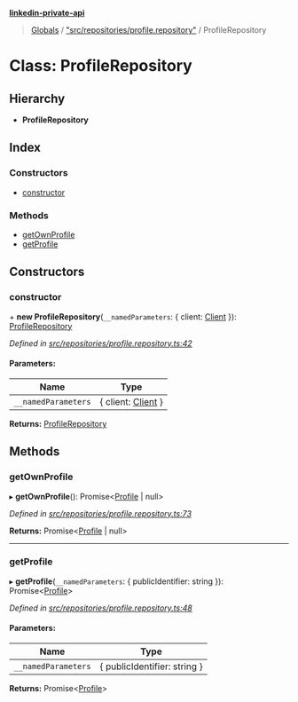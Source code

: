 **[linkedin-private-api](../README.md)**

> [Globals](../globals.md) / ["src/repositories/profile.repository"](../modules/_src_repositories_profile_repository_.md) / ProfileRepository

# Class: ProfileRepository

## Hierarchy

* **ProfileRepository**

## Index

### Constructors

* [constructor](_src_repositories_profile_repository_.profilerepository.md#constructor)

### Methods

* [getOwnProfile](_src_repositories_profile_repository_.profilerepository.md#getownprofile)
* [getProfile](_src_repositories_profile_repository_.profilerepository.md#getprofile)

## Constructors

### constructor

\+ **new ProfileRepository**(`__namedParameters`: { client: [Client](_src_core_client_.client.md)  }): [ProfileRepository](_src_repositories_profile_repository_.profilerepository.md)

*Defined in [src/repositories/profile.repository.ts:42](https://github.com/dmitriy-qua/linkedin-private-api/blob/0548fcd/src/repositories/profile.repository.ts#L42)*

#### Parameters:

Name | Type |
------ | ------ |
`__namedParameters` | { client: [Client](_src_core_client_.client.md)  } |

**Returns:** [ProfileRepository](_src_repositories_profile_repository_.profilerepository.md)

## Methods

### getOwnProfile

▸ **getOwnProfile**(): Promise<[Profile](../interfaces/_src_entities_profile_entity_.profile.md) \| null\>

*Defined in [src/repositories/profile.repository.ts:73](https://github.com/dmitriy-qua/linkedin-private-api/blob/0548fcd/src/repositories/profile.repository.ts#L73)*

**Returns:** Promise<[Profile](../interfaces/_src_entities_profile_entity_.profile.md) \| null\>

___

### getProfile

▸ **getProfile**(`__namedParameters`: { publicIdentifier: string  }): Promise<[Profile](../interfaces/_src_entities_profile_entity_.profile.md)\>

*Defined in [src/repositories/profile.repository.ts:48](https://github.com/dmitriy-qua/linkedin-private-api/blob/0548fcd/src/repositories/profile.repository.ts#L48)*

#### Parameters:

Name | Type |
------ | ------ |
`__namedParameters` | { publicIdentifier: string  } |

**Returns:** Promise<[Profile](../interfaces/_src_entities_profile_entity_.profile.md)\>
